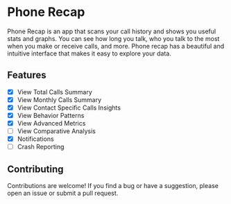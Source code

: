 # Phone Recap

Phone Recap is an app that scans your call history and shows you useful stats and graphs. You can see how long you talk, who you talk to the most when you make or receive calls, and more. Phone recap has a beautiful and intuitive interface that makes it easy to explore your data.

## Features

- [x] View Total Calls Summary
- [x] View Monthly Calls Summary
- [x] View Contact Specific Calls Insights
- [x] View Behavior Patterns
- [x] View Advanced Metrics
- [ ] View Comparative Analysis
- [x] Notifications
- [ ] Crash Reporting

<!-- ## Features Details -->

<!-- ### View Total Calls Summary

This feature allows you to view a summary of all your calls, including the total number of calls duration, the total number of calls received, and the total duration of calls.

### View Monthly Calls Summary

This feature allows you to view a summary of your calls for each month, including the total number of calls made, the total number of calls received, and the total duration of calls.

### View Contact Specific Calls Insights

This feature allows you to view insights about a specific contact, including the total number of calls made, the total number of calls received, and the total duration of calls.

## View Behavior Patterns

This feature allows you to view patterns of behavior, such as the number of calls made to a specific contact, the number of calls received from a specific contact, and the duration of calls made to a specific contact.

## View Advanced Metrics

This feature allows you to view advanced metrics, such as the number of calls made to a specific contact, the number of calls received from a specific contact, and the duration of calls made to a specific contact.

## View Comparative Analysis

This feature allows you to compare your calls to other people or groups, such as your friends or colleagues. You can view the total number of calls made, the total number of calls received, and the total duration of calls. -->

## Contributing

Contributions are welcome! If you find a bug or have a suggestion, please open an issue or submit a pull request.
